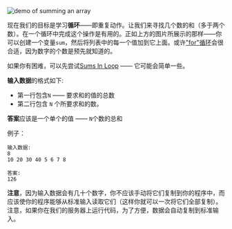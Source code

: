 <div class="centered">
<img alt="demo of summing an array" src="https://codeabbey.github.io/data/sum_in_loop.gif"/>
</div>

现在我们的目标是学习**循环**——即重复动作。让我们来寻找几个数的和（多于两个数）。在一个循环中完成这个操作是有用的。正如上方的图片所展示的那样——你可以创建一个变量`sum`，然后将列表中的每一个值加到它上面。或许["for"循环](http://en.wikipedia.org/wiki/For_loop)会很合适，因为数字的个数是预先就知道的。               

如果你有困难，可以先尝试[Sums In Loop](./sums-in-loop) —— 它可能会简单一些。           

**输入数据**的格式如下:       

- 第一行包含`N` ——  要求和的值的总数     
- 第二行包含 `N` 个所要求和的数。      

**答案**应该是一个单个的值 —— `N`个数的总和   

例子：  

	输入数据:     
	8
	10 20 30 40 5 6 7 8
	
	答案:  
	126

**注意**，因为输入数据会有几十个数字，你不应该手动将它们复制到你的程序中，而应该使你的程序能够从标准输入读取它们（这样你就可以一次将它们全部复制）。注意，如果你在我们的服务器上运行代码，为了方便，数据会自动复制到标准输入。  
